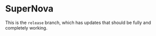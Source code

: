 # SuperNova
This is the `release` branch, which has updates that should be fully and completely working.
